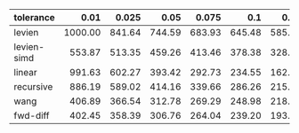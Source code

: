 | tolerance    |   0.01 |   0.025 |   0.05 |   0.075 |   0.1 |   0.15 |   0.2 |   0.25 |   0.5 |   1 |
|--------------| ------:| ------:| ------:| ------:| ------:| ------:| ------:| ------:| ------:| ------:|
|levien        | 1000.00 | 841.64 | 744.59 | 683.93 | 645.48 | 585.52 | 543.56 | 510.07 | 432.17 | 388.62 |
|levien-simd   | 553.87 | 513.35 | 459.26 | 413.46 | 378.38 | 328.37 | 295.39 | 278.99 | 225.15 | 196.10 |
|linear        | 991.63 | 602.27 | 393.42 | 292.73 | 234.55 | 162.61 | 127.20 | 108.80 | 68.78 | 50.34 |
|recursive     | 886.19 | 589.02 | 414.16 | 339.66 | 286.26 | 215.64 | 175.76 | 149.69 | 88.59 | 61.47 |
|wang          | 406.89 | 366.54 | 312.78 | 269.29 | 248.98 | 218.77 | 196.64 | 186.23 | 138.34 | 102.82 |
|fwd-diff      | 402.45 | 358.39 | 306.76 | 264.04 | 239.20 | 193.03 | 167.67 | 154.07 | 116.41 | 94.17 |
